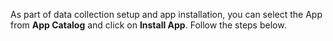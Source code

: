 As part of data collection setup and app installation, you can select the App from **App Catalog** and click on **Install App**. Follow the steps below.